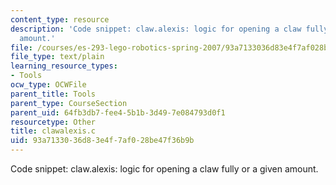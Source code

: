 ```yaml
---
content_type: resource
description: 'Code snippet: claw.alexis: logic for opening a claw fully or a given
  amount.'
file: /courses/es-293-lego-robotics-spring-2007/93a7133036d83e4f7af028be47f36b9b_clawalexis.c
file_type: text/plain
learning_resource_types:
- Tools
ocw_type: OCWFile
parent_title: Tools
parent_type: CourseSection
parent_uid: 64fb3db7-fee4-5b1b-3d49-7e084793d0f1
resourcetype: Other
title: clawalexis.c
uid: 93a71330-36d8-3e4f-7af0-28be47f36b9b
---
```

Code snippet: claw.alexis: logic for opening a claw fully or a given amount.